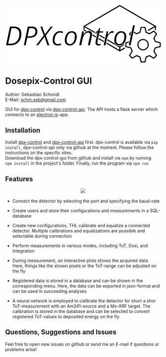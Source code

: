 <p align="center">
  <img src="assets/readme/logo.svg" />
</p>

# Dosepix-Control GUI

Author: Sebastian Schmidt  
E-Mail: schm.seb@gmail.com  

GUI for [dpx-control](https://github.com/dosepix/dpx_control) via [dpx-control-api](https://github.com/dosepix/dpx-control-api). The API hosts a flask server which connects to an [electron.js](https://www.electronjs.org)-app.  

## Installation

Install [dpx-control](https://github.com/dosepix/dpx_control) and [dpx-control-api](https://github.com/dosepix/dpx-control-api) first. dpx-control is available via `pip install`, dpx-control-api only via github at the moment. Please follow the instructions on the specific sites.  
Download the dpx-control-gui from github and install via `npm` by running  
``` npm install ```
in the project's folder. Finally, run the program via
``` npm run ```

## Features

<p align="center">
  <img src="assets/readme/screen_main.png" />
</p>

- Connect the detector by selecting the port and specifying the baud-rate

- Create users and store their configurations and measurements in a SQL-database

- Create new configurations, THL calibrate and equalize a connected detector. Multiple calibrations and equalizations are possible and selectable during connection

- Perform measurements in various modes, including ToT, Dosi, and Integration

- During measurement, an interactive plots shows the acquired data. Here, things like the shown pixels or the ToT-range can be adjusted on the fly

- Registered data is stored in a database and can be shown in the corresponding menu. Here, the data can be exported in json-format and can be used in succeeding analyses

- A neural network is employed to calibrate the detector for short a shor ToT-measurement with an Am241-source and a Mo-XRF target. The calibration is stored in the database and can be selected to convert registered ToT-values to deposited energy on the fly

## Questions, Suggestions and Issues

Feel free to open new issues on github or send me an E-mail if questions or problems arise!
